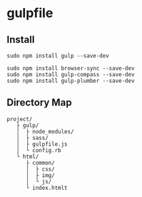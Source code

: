 # gulpfile

## Install

```
sudo npm install gulp --save-dev
```

```
sudo npm install browser-sync --save-dev
sudo npm install gulp-compass --save-dev
sudo npm install gulp-plumber --save-dev
```


## Directory Map

```
project/
   ├ gulp/
   │  ├ node_modules/
   │  ├ sass/
   │  ├ gulpfile.js
   │  └ config.rb
   └ html/
      ├ common/
      │  ├ css/
      │  ├ img/
      │  └ js/
      └ index.htmlt
```